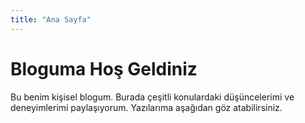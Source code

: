 ```yaml
---
title: "Ana Sayfa"
---
```


# Bloguma Hoş Geldiniz

Bu benim kişisel blogum. Burada çeşitli konulardaki düşüncelerimi ve deneyimlerimi paylaşıyorum. Yazılarıma aşağıdan göz atabilirsiniz.
